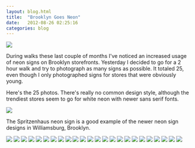 ```yaml
---
layout: blog.html
title:  "Brooklyn Goes Neon"
date:   2012-08-26 02:25:16
categories: blog
---
```


<img src="https://assets.runemadsen.com/blog/neonsigns/neonsigns19.jpg" />

During walks these last couple of months I've noticed an increased usage of neon signs on Brooklyn storefronts. Yesterday I decided to go for a 2 hour walk and try to photograph as many signs as possible. It totaled 25, even though I only photographed signs for stores that were obviously young.

Here's the 25 photos. There's really no common design style, although the trendiest stores seem to go for white neon with newer sans serif fonts.

<img src="https://assets.runemadsen.com/blog/neonsigns/neonsigns1.jpg" />

The Spritzenhaus neon sign is a good example of the newer neon sign designs in Williamsburg, Brooklyn.

<img src="https://assets.runemadsen.com/blog/neonsigns/neonsigns2.jpg" />

<img src="https://assets.runemadsen.com/blog/neonsigns/neonsigns3.jpg" />

<img src="https://assets.runemadsen.com/blog/neonsigns/neonsigns4.jpg" />

<img src="https://assets.runemadsen.com/blog/neonsigns/neonsigns5.jpg" />

<img src="https://assets.runemadsen.com/blog/neonsigns/neonsigns6.jpg" />

<img src="https://assets.runemadsen.com/blog/neonsigns/neonsigns7.jpg" />

<img src="https://assets.runemadsen.com/blog/neonsigns/neonsigns8.jpg" />

<img src="https://assets.runemadsen.com/blog/neonsigns/neonsigns9.jpg" />

<img src="https://assets.runemadsen.com/blog/neonsigns/neonsigns10.jpg" />

<img src="https://assets.runemadsen.com/blog/neonsigns/neonsigns11.jpg" />

<img src="https://assets.runemadsen.com/blog/neonsigns/neonsigns12.jpg" />

<img src="https://assets.runemadsen.com/blog/neonsigns/neonsigns13.jpg" />

<img src="https://assets.runemadsen.com/blog/neonsigns/neonsigns14.jpg" />

<img src="https://assets.runemadsen.com/blog/neonsigns/neonsigns15.jpg" />

<img src="https://assets.runemadsen.com/blog/neonsigns/neonsigns16.jpg" />

<img src="https://assets.runemadsen.com/blog/neonsigns/neonsigns17.jpg" />

<img src="https://assets.runemadsen.com/blog/neonsigns/neonsigns18.jpg" />

<img src="https://assets.runemadsen.com/blog/neonsigns/neonsigns19.jpg" />

<img src="https://assets.runemadsen.com/blog/neonsigns/neonsigns20.jpg" />

<img src="https://assets.runemadsen.com/blog/neonsigns/neonsigns21.jpg" />

<img src="https://assets.runemadsen.com/blog/neonsigns/neonsigns22.jpg" />

<img src="https://assets.runemadsen.com/blog/neonsigns/neonsigns23.jpg" />

<img src="https://assets.runemadsen.com/blog/neonsigns/neonsigns24.jpg" />

<img src="https://assets.runemadsen.com/blog/neonsigns/neonsigns25.jpg" />